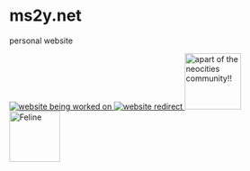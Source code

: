 # ms2y.net
personal website

<a href="https://ms2y.net/">
<img src="https://ms2y.net/beingworkedon.png" alt="website being worked on">
</a>

<a href="https://ms2y.net/">
<img src="https://ms2y.net/ms2ybutton.png" alt="website redirect">
</a>

<a href="https://neocities.org/">
<img src="https://ms2y.net/neocities.png" width="100" alt="apart of the neocities community!!">
</a>

<a href="https://kitgate.github.io/">
<img src="https://ms2y.net/felinewebsitebutton.png" width="90" alt="Feline">
</a>
